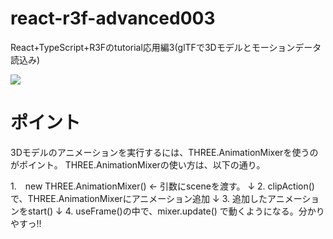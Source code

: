 # react-r3f-advanced003
React+TypeScript+R3Fのtutorial応用編3(glTFで3Dモデルとモーションデータ読込み)

![](https://storage.googleapis.com/zenn-user-upload/26951f09783d-20240104.png)

# ポイント
3Dモデルのアニメーションを実行するには、THREE.AnimationMixerを使うのがポイント。
THREE.AnimationMixerの使い方は、以下の通り。

1.　new THREE.AnimationMixer() ← 引数にsceneを渡す。
 ↓
2. clipAction()で、THREE.AnimationMixerにアニメーション追加
 ↓
3. 追加したアニメーションをstart()
 ↓
4. useFrame()の中で、mixer.update()
で動くようになる。分かりやすっ!!


